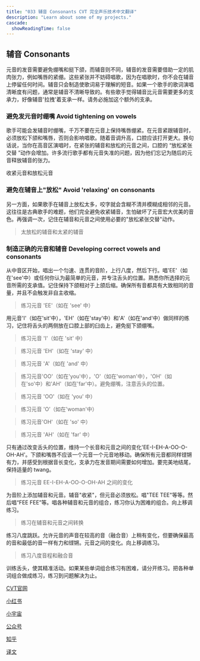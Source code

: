 ```yaml
---
title: "033 辅音 Consonants CVT 完全声乐技术中文翻译"
description: "Learn about some of my projects."
cascade:
  showReadingTime: false
---
```


## 辅音 Consonants

元音的发音需要避免绷嘴和挺下颌，而辅音则不同，辅音的发音需要借助一定的肌肉张力，例如嘴唇的紧绷。这些紧张并不妨碍唱歌，因为在唱歌时，你不会在辅音上停留任何时间。辅音只会制造使歌词易于理解的短音。如果一个歌手的歌词演唱清晰度有问题，通常是辅音不清晰导致的。有些歌手觉得辅音比元音需要更多的支承力，好像辅音'拉拽'着支承一样。请务必施加这个额外的支承。

### 避免发元音时绷嘴 Avoid tightening on vowels

歌手可能会发辅音时绷嘴，千万不要在元音上保持嘴唇绷紧。在元音紧跟辅音时，必须放松下颌和嘴唇，否则会影响唱歌。随着音调升高，口腔应该打开更大。换句话说，当你在高音区演唱时，在紧张的辅音和放松的元音之间，口腔的 “放松紧张交替 ”动作会增加。许多流行歌手都有元音失准的问题，因为他们忘记为随后的元音释放辅音的张力。

收紧元音和放松元音

### 避免在辅音上"放松"  Avoid 'relaxing' on consonants

另一方面，如果歌手在辅音上放松太多，咬字就会含糊不清并模糊成相邻的元音。这往往是古典歌手的难题，他们完全避免收紧辅音，生怕破坏了元音宏大优美的音色。再强调一次，记住在辅音和元音之间使用必要的"放松紧张交替"动作。

> 太放松的辅音和太紧的辅音

### 制造正确的元音和辅音 Developing correct vowels and consonants

从中音区开始，唱出一个匀速、连贯的音阶，上行八度，然后下行。唱'EE'（如在'see'中）或任何你认为最简单的元音，并专注舌头的位置。熟悉你所选择的元音所需的支承值。记住保持下颌相对于上颌后缩。确保所有音都具有大致相同的音量，并且不会触发非自主收缩。

> 练习元音 'EE'（如在 'see' 中）

用元音'I'（如在'sit'中），'EH'（如在'stay'中）和'A'（如在'and'中）做同样的练习，记住将舌头的两侧放在口腔上部的臼齿上，避免挺下颌绷嘴。

> 练习元音 'I'（如在 'sit' 中）

> 练习元音 'EH'（如在 'stay' 中）

> 练习元音 'A'（如在 'and' 中）

> 练习元音'OO'（如在'you'中），'O'（如在'woman'中），'OH'（如在'so'中）和'AH'（如在'far'中）。避免绷嘴，注意舌头的位置。

> 练习元音 'OO'（如在 'you' 中）

> 练习元音 'O’（如在'woman'中）

> 练习元音'OH'（如在 'so' 中）

> 练习元音 'AH'（如在 'far' 中）

只有通过改变舌头的位置，维持一个长音和元音之间的变化'EE-I-EH-A-OO-O-OH-AH'。下颌和嘴唇不应该一个元音一个元音地移动。确保所有元音都同样铿锵有力，并感受到根据音长变化，支承力在发音期间需要如何增加。要完美地结尾，保持适量的 twang。

>  练习元音 EE-I-EH-A-OO-O-OH-AH 之间的变化

为音阶上添加辅音和元音。辅音"收紧"，但元音必须放松。唱"TEE TEE"等等。然后唱“FEE FEE”等。唱各种辅音和元音的组合，练习你认为困难的组合。向上移调练习。

>  练习在辅音和元音之间转换

练习八度跳跃。允许元音的声音在较高的音（融合音）上稍有变化，但要确保最高的音和最低的音一样有力和铿锵。元音之间的变化。向上移调练习。

>  练习八度音程和融合音

训练舌头，使其精准活动。如果某些单词组合练习有困难，请分开练习。把各种单词组合做成练习，练习到问题解决为止。

[CVT官网](https://completevocalinstitute.com/complete-vocal-technique/)

[小红书](https://www.xiaohongshu.com/user/profile/627ff979000000002102aa68?xhsshare=CopyLink&appuid=627ff979000000002102aa68&apptime=1728791961)

[小宇宙](https://www.xiaoyuzhoufm.com/podcast/66be28dadb5e6d6bf99adc25)

[公众号](https://mp.weixin.qq.com/mp/appmsgalbum?action=getalbum&__biz=MzAxMjI3NzAxMg==&scene=1&album_id=3446246369961312256&count=3#wechat_redirect)

[知乎](https://www.zhihu.com/column/c_1825613276039491584)

[译文](https://euphia.github.io/zh-cn/posts/)